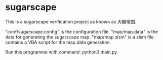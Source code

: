 # sugarscape

This is a sugarscape verification project as known as 大糖帝国.

"conf/sugarscape.config" is the configuration file.
"map/map.data" is the data for generating the sugarscape map.
"map/map.xlsm" is a xlsm file contains a VBA script for the map.data generation.

Run this programme with command:
python3 main.py
